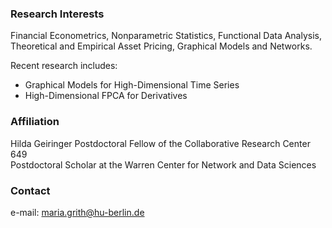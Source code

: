 ### Research Interests
Financial Econometrics, Nonparametric Statistics, Functional Data Analysis, Theoretical and Empirical Asset Pricing, Graphical Models and Networks.

Recent research includes:
- Graphical Models for High-Dimensional Time Series
- High-Dimensional FPCA for Derivatives

### Affiliation

Hilda Geiringer Postdoctoral Fellow of the Collaborative Research Center 649  
Postdoctoral Scholar at the Warren Center for Network and Data Sciences

### Contact
e-mail: maria.grith@hu-berlin.de
